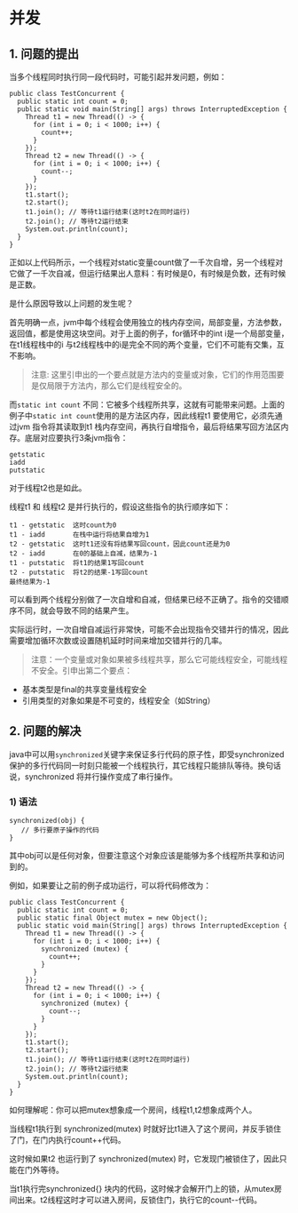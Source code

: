 # 并发

## 1. 问题的提出

当多个线程同时执行同一段代码时，可能引起并发问题，例如：

```
public class TestConcurrent {
  public static int count = 0;
  public static void main(String[] args) throws InterruptedException {
    Thread t1 = new Thread(() -> {
      for (int i = 0; i < 1000; i++) {
        count++;
      }
    });
    Thread t2 = new Thread(() -> {
      for (int i = 0; i < 1000; i++) {
        count--;
      }
    });
    t1.start();
    t2.start();
    t1.join(); // 等待t1运行结束(这时t2在同时运行)
    t2.join(); // 等待t2运行结束
    System.out.println(count);
  }
}
```
正如以上代码所示，一个线程对static变量count做了一千次自增，另一个线程对它做了一千次自减，但运行结果出人意料：有时候是0，有时候是负数，还有时候是正数。

是什么原因导致以上问题的发生呢？

首先明确一点，jvm中每个线程会使用独立的栈内存空间，局部变量，方法参数，返回值，都是使用这块空间。对于上面的例子，for循环中的int i是一个局部变量，在t1线程栈中的i 与t2线程栈中的i是完全不同的两个变量，它们不可能有交集，互不影响。
> 注意: 这里引申出的一个要点就是方法内的变量或对象，它们的作用范围要是仅局限于方法内，那么它们是线程安全的。

而` static int count ` 不同：它被多个线程所共享，这就有可能带来问题。上面的例子中` static int count `使用的是方法区内存，因此线程t1 要使用它，必须先通过jvm 指令将其读取到t1 栈内存空间，再执行自增指令，最后将结果写回方法区内存。底层对应要执行3条jvm指令：
```
getstatic
iadd
putstatic
```
对于线程t2也是如此。

线程t1 和 线程t2 是并行执行的，假设这些指令的执行顺序如下：
```
t1 - getstatic  这时count为0
t1 - iadd       在栈中运行将结果自增为1
t2 - getstatic  这时t1还没有将结果写回count，因此count还是为0
t2 - iadd       在0的基础上自减，结果为-1
t1 - putstatic  将t1的结果1写回count
t2 - putstatic  将t2的结果-1写回count 
最终结果为-1
```
可以看到两个线程分别做了一次自增和自减，但结果已经不正确了。指令的交错顺序不同，就会导致不同的结果产生。

实际运行时，一次自增自减运行非常快，可能不会出现指令交错并行的情况，因此需要增加循环次数或设置随机延时时间来增加交错并行的几率。

> 注意：一个变量或对象如果被多线程共享，那么它可能线程安全，可能线程不安全。引申出第二个要点：
  * 基本类型是final的共享变量线程安全
  * 引用类型的对象如果是不可变的，线程安全（如String）

## 2. 问题的解决
java中可以用` synchronized `关键字来保证多行代码的原子性，即受synchronized 保护的多行代码同一时刻只能被一个线程执行，其它线程只能排队等待。换句话说，synchronized 将并行操作变成了串行操作。

### 1) 语法
```
synchronized(obj) {
   // 多行要原子操作的代码
}
```
其中obj可以是任何对象，但要注意这个对象应该是能够为多个线程所共享和访问到的。

例如，如果要让之前的例子成功运行，可以将代码修改为：
```
public class TestConcurrent {
  public static int count = 0;
  public static final Object mutex = new Object();
  public static void main(String[] args) throws InterruptedException {
    Thread t1 = new Thread(() -> {
      for (int i = 0; i < 1000; i++) {
        synchronized (mutex) {
          count++;
        }
      }
    });
    Thread t2 = new Thread(() -> {
      for (int i = 0; i < 1000; i++) {
        synchronized (mutex) {
          count--;
        }
      }
    });
    t1.start();
    t2.start();
    t1.join(); // 等待t1运行结束(这时t2在同时运行)
    t2.join(); // 等待t2运行结束
    System.out.println(count);
  }
}
```
如何理解呢：你可以把mutex想象成一个房间，线程t1,t2想象成两个人。

当线程t1执行到 synchronized(mutex) 时就好比t1进入了这个房间，并反手锁住了门，在门内执行count++代码。

这时候如果t2 也运行到了 synchronized(mutex) 时，它发现门被锁住了，因此只能在门外等待。

当t1执行完synchronized{} 块内的代码，这时候才会解开门上的锁，从mutex房间出来。t2线程这时才可以进入房间，反锁住门，执行它的count--代码。



